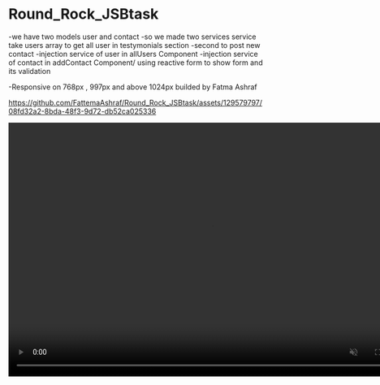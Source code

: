 # Round_Rock_JSBtask

-we have two models user and contact
-so we made two services service take users array to get all user in testymonials section
-second to post new contact 
-injection service of user in allUsers Component 
-injection service of contact in addContact Component/ using reactive form to show form and its validation

-Responsive on 768px , 997px and above 1024px
builded by Fatma Ashraf

https://github.com/FattemaAshraf/Round_Rock_JSBtask/assets/129579797/08fd32a2-8bda-48f3-9d72-db52ca025336

<video controls="" width="800" height="500" muted="" loop="" autoplay="">
<source src="[https://github.com/YogangSingh/YogangSingh.github.io/raw/main/MultiUSV_Trim_MP4.mp4](https://github.com/FattemaAshraf/Round_Rock_JSBtask/assets/129579797/08fd32a2-8bda-48f3-9d72-db52ca025336)https://github.com/FattemaAshraf/Round_Rock_JSBtask/assets/129579797/08fd32a2-8bda-48f3-9d72-db52ca025336" type="video/mp4">
</video>
